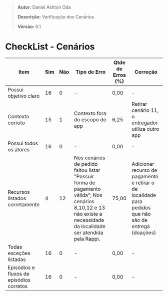 > **Autor:** Daniel Ashton Oda
>
> **Descrição:** Verificação dos Cenários
>
> **Versão:** 0.1

# CheckList - Cenários

| Item | Sim | Não | Tipo de Erro | Qtde de Erros (%) | Correção |
| -------- | -------- | -------- | -------- | -------- | -------- |
| Possui objetivo claro | 16 | 0 | - | 0,00 | - |
| Contexto correto | 15 | 1 | Contexto fora do escopo do app | 6,25 | Retirar cenário 11, o entregador utiliza outro app |
| Possui todos os atores | 16 | 0 | - | 0,00 | - |
| Recursos listados corretamente | 4 | 12 | Nos cenários de pedido faltou listar "Possuir forma de pagamento válida"; Nos cenários 8,10,12 e 13 não existe a necessidade da localidade ser atendida pela Rappi. | 75,00 | Adicionar recurso de pagamento e retirar o de localidade para pedidos que não são de entrega (doações) |
| Todas exceções listadas | 16 | 0 | - | 0,00 | - |
| Episódios e fluxos de episódios corretos | 16 | 0 | - | 0,00 | - |
